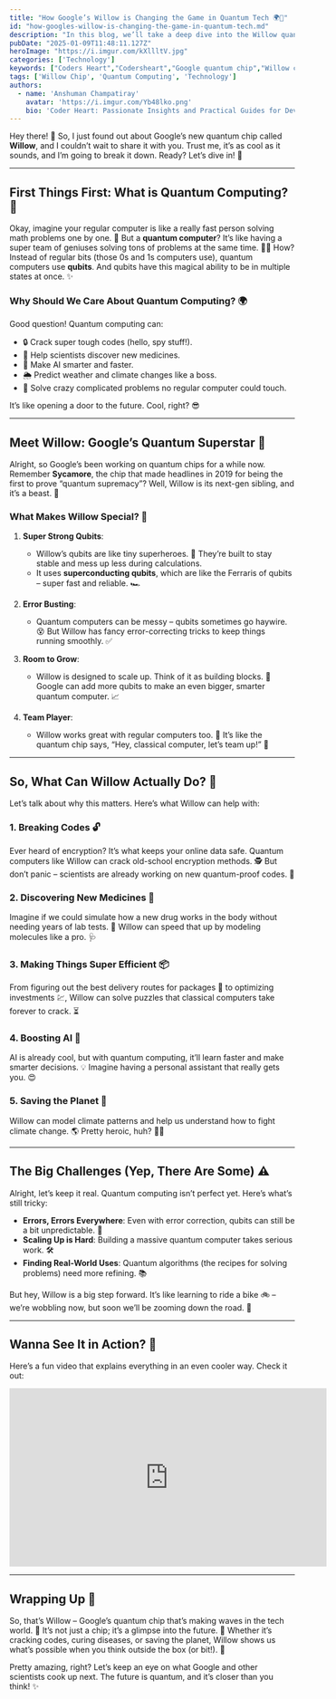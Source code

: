 ```yaml
---
title: "How Google’s Willow is Changing the Game in Quantum Tech 🌍🔬"
id: "how-googles-willow-is-changing-the-game-in-quantum-tech.md"
description: "In this blog, we’ll take a deep dive into the Willow quantum chip, covering its design, capabilities, potential applications, and its role in shaping the future of computation."
pubDate: "2025-01-09T11:48:11.127Z"
heroImage: "https://i.imgur.com/kXllltV.jpg"
categories: ['Technology']
keywords: ["Coders Heart","Codersheart","Google quantum chip","Willow chip features","quantum computing basics","superconducting qubits","quantum error correction","quantum computing applications","quantum supremacy","future of quantum computing","Google Sycamore vs Willow","quantum AI","quantum encryption","climate modeling quantum computing","quantum medicine research","quantum logistics optimization","quantum computing tutorials"]
tags: ['Willow Chip', 'Quantum Computing', 'Technology']
authors:
  - name: 'Anshuman Champatiray'
    avatar: 'https://i.imgur.com/Yb48lko.png'
    bio: 'Coder Heart: Passionate Insights and Practical Guides for Developers'
---
```


Hey there! 👋 So, I just found out about Google’s new quantum chip called **Willow**, and I couldn’t wait to share it with you. Trust me, it’s as cool as it sounds, and I’m going to break it down. Ready? Let’s dive in! 🚀

---

## First Things First: What is Quantum Computing? 🤯
Okay, imagine your regular computer is like a really fast person solving math problems one by one. 🧮 But a **quantum computer**? It’s like having a super team of geniuses solving tons of problems at the same time. 🧠💡 How? Instead of regular bits (those 0s and 1s computers use), quantum computers use **qubits**. And qubits have this magical ability to be in multiple states at once. ✨

### Why Should We Care About Quantum Computing? 🌍
Good question! Quantum computing can:
- 🔒 Crack super tough codes (hello, spy stuff!).
- 💊 Help scientists discover new medicines.
- 🤖 Make AI smarter and faster.
- 🌦 Predict weather and climate changes like a boss.
- 🧩 Solve crazy complicated problems no regular computer could touch.

It’s like opening a door to the future. Cool, right? 😎

---

## Meet Willow: Google’s Quantum Superstar 🌟
Alright, so Google’s been working on quantum chips for a while now. Remember **Sycamore**, the chip that made headlines in 2019 for being the first to prove “quantum supremacy”? Well, Willow is its next-gen sibling, and it’s a beast. 🐉

### What Makes Willow Special? 💎
1. **Super Strong Qubits**: 
   - Willow’s qubits are like tiny superheroes. 🦸 They’re built to stay stable and mess up less during calculations.
   - It uses **superconducting qubits**, which are like the Ferraris of qubits – super fast and reliable. 🏎️

2. **Error Busting**: 
   - Quantum computers can be messy – qubits sometimes go haywire. 😵 But Willow has fancy error-correcting tricks to keep things running smoothly. ✅

3. **Room to Grow**: 
   - Willow is designed to scale up. Think of it as building blocks. 🧱 Google can add more qubits to make an even bigger, smarter quantum computer. 📈

4. **Team Player**: 
   - Willow works great with regular computers too. 🤝 It’s like the quantum chip says, “Hey, classical computer, let’s team up!” 🤗

---

## So, What Can Willow Actually Do? 🤔
Let’s talk about why this matters. Here’s what Willow can help with:

### 1. **Breaking Codes** 🔓
Ever heard of encryption? It’s what keeps your online data safe. Quantum computers like Willow can crack old-school encryption methods. 🕵️ But don’t panic – scientists are already working on new quantum-proof codes. 🔐

### 2. **Discovering New Medicines** 💉
Imagine if we could simulate how a new drug works in the body without needing years of lab tests. 🧪 Willow can speed that up by modeling molecules like a pro. 🩺

### 3. **Making Things Super Efficient** 📦
From figuring out the best delivery routes for packages 🚚 to optimizing investments 💹, Willow can solve puzzles that classical computers take forever to crack. ⏳

### 4. **Boosting AI** 🤖
AI is already cool, but with quantum computing, it’ll learn faster and make smarter decisions. 💡 Imagine having a personal assistant that really gets you. 😍

### 5. **Saving the Planet** 🌱
Willow can model climate patterns and help us understand how to fight climate change. 🌎 Pretty heroic, huh? 🦸‍♂️

---

## The Big Challenges (Yep, There Are Some) ⚠️
Alright, let’s keep it real. Quantum computing isn’t perfect yet. Here’s what’s still tricky:
- **Errors, Errors Everywhere**: Even with error correction, qubits can still be a bit unpredictable. 😬
- **Scaling Up is Hard**: Building a massive quantum computer takes serious work. 🛠️
- **Finding Real-World Uses**: Quantum algorithms (the recipes for solving problems) need more refining. 📚

But hey, Willow is a big step forward. It’s like learning to ride a bike 🚲 – we’re wobbling now, but soon we’ll be zooming down the road. 🛴

---

## Wanna See It in Action? 🎥
Here’s a fun video that explains everything in an even cooler way. Check it out:

<iframe width="560" height="315" src="https://www.youtube.com/embed/W7ppd_RY-UE?si=McXMSXSqaltlNwzA" title="YouTube video player" frameborder="0" allow="accelerometer; autoplay; clipboard-write; encrypted-media; gyroscope; picture-in-picture; web-share" referrerpolicy="strict-origin-when-cross-origin" allowfullscreen></iframe>

---

## Wrapping Up 🎉
So, that’s Willow – Google’s quantum chip that’s making waves in the tech world. 🌊 It’s not just a chip; it’s a glimpse into the future. 🚀 Whether it’s cracking codes, curing diseases, or saving the planet, Willow shows us what’s possible when you think outside the box (or bit!). 🤩

Pretty amazing, right? Let’s keep an eye on what Google and other scientists cook up next. The future is quantum, and it’s closer than you think! ✨
